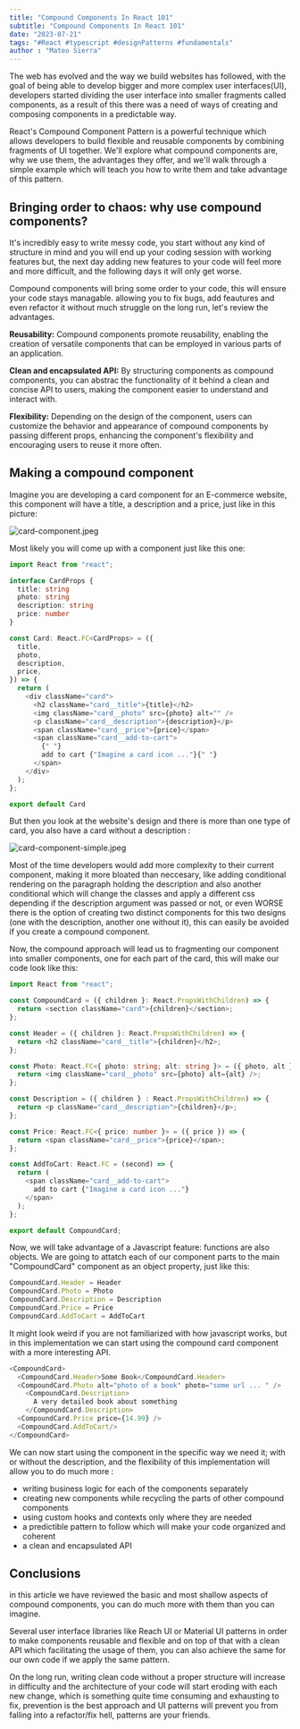 ```yaml
---
title: "Compound Components In React 101"
subtitle: "Compound Components In React 101"
date: "2023-07-21"
tags: "#React #typescript #designPatterns #fundamentals"
author : "Mateo Sierra"
---
```


The web has evolved and the way we build websites has followed, with the goal of being able to develop bigger and more complex user interfaces(UI), developers started dividing the user interface into smaller fragments called  components, as a result of this there was a need of ways of creating and composing components in a predictable way.

React's Compound Component Pattern is a powerful technique which allows developers to build flexible and reusable components by combining fragments of UI together. We'll explore what compound components are, why we use them, the advantages they offer, and we'll walk through a simple example which will teach you how to write them and take advantage of this pattern.

## Bringing order to chaos: why use compound components?

It's incredibly easy to write messy code, you start without any kind of structure in mind and you will end up your coding session with working features but, the next day adding new features to your code will feel more and more difficult, and the following days it will only get worse.

Compound components will bring some order to your code, this will ensure your code stays managable. allowing you to fix bugs, add feautures and even refactor it without much struggle on the long run, let's review the advantages.

**Reusability:** Compound components promote reusability, enabling the creation of versatile components that can be employed in various parts of an application.

**Clean and encapsulated API:** By structuring components as compound components, you can abstrac the functionality of it behind a clean and concise API to users, making the component easier to understand and interact with.

**Flexibility:** Depending on the design of the component, users can customize the behavior and appearance of compound components by passing different props, enhancing the component's flexibility and encouraging users to reuse it more often.


## Making a compound component

Imagine you are developing a card component for an E-commerce website, this component will have a title, a description and a price, just like in this picture: 

![card-component.jpeg](/images/articles/compound-component-pattern/card-component.jpeg)

Most likely you will come up with a component just like this one:

``` ts
import React from "react";

interface CardProps {
  title: string
  photo: string
  description: string
  price: number
}

const Card: React.FC<CardProps> = ({
  title,
  photo,
  description,
  price,
}) => {
  return (
    <div className="card">
      <h2 className="card__title">{title}</h2>
      <img className="card__photo" src={photo} alt="" />
      <p className="card__description">{description}</p>
      <span className="card__price">{price}</span>
      <span className="card__add-to-cart">
        {" "}
        add to cart {"Imagine a card icon ..."}{" "}
      </span>
    </div>
  );
};

export default Card
```

But then you look at the website's design and there is more than one type of card, you also have a card without a description : 

![card-component-simple.jpeg](/images/articles/compound-component-pattern/card-component-simple-60.jpeg)

Most of the time developers would add more complexity to their current component, making it more bloated than neccesary, like adding conditional rendering on the paragraph holding the description and also another conditional which will change the classes and apply a different css depending if the description argument was passed or not, or even WORSE there is the option of creating two distinct components for this two designs (one with the description, another one without it), this can easily be avoided if you create a compound component.

Now, the compound approach will lead us to fragmenting our component into smaller components, one for each part of the card, this will make our code look like this:

```ts 
import React from "react";

const CompoundCard = ({ children }: React.PropsWithChildren) => {
  return <section className="card">{children}</section>;
};

const Header = ({ children }: React.PropsWithChildren) => {
  return <h2 className="card__title">{children}</h2>;
};

const Photo: React.FC<{ photo: string; alt: string }> = ({ photo, alt }) => {
  return <img className="card__photo" src={photo} alt={alt} />;
};

const Description = ({ children } : React.PropsWithChildren) => {
  return <p className="card__description">{children}</p>;
};

const Price: React.FC<{ price: number }> = ({ price }) => {
  return <span className="card__price">{price}</span>;
};

const AddToCart: React.FC = (second) => {
  return (
    <span className="card__add-to-cart">
      add to cart {"Imagine a card icon ..."}
    </span>
  );
};

export default CompoundCard;
```

Now, we will take advantage of a Javascript feature: functions are also objects. We are going to attatch each of our component parts to the main "CompoundCard" component as an object property, just like this: 

```ts 
CompoundCard.Header = Header
CompoundCard.Photo = Photo
CompoundCard.Description = Description
CompoundCard.Price = Price
CompoundCard.AddToCart = AddToCart
```

It might look weird if you are not familiarized with how javascript works, but in this implementation we can start using the compound card component with a more interesting API.

```ts
<CompoundCard>
  <CompoundCard.Header>Some Book</CompoundCard.Header>
  <CompoundCard.Photo alt="photo of a book" photo="some url ... " />
    <CompoundCard.Description>
      A very detailed book about something
    </CompoundCard.Description>
  <CompoundCard.Price price={14.99} />
  <CompoundCard.AddToCart/>
</CompoundCard>
```

We can now start using the component in the specific way we need it; with or without the description, and the flexibility of this implementation will allow you to do much more : 
- writing business logic for each of the components separately
- creating new components while recycling the parts of other compound components
- using custom hooks and contexts only where they are needed
- a predictible pattern to follow which will make your code organized and coherent
- a clean and encapsulated API

## Conclusions 

in this article we have reviewed the basic and most shallow aspects of compound components, you can do much more with them than you can imagine.

Several user interface libraries like Reach UI or Material UI  patterns in order to make components reusable and flexible and on top of that with a clean API which facilitating the usage of them, you can also achieve the same for our own code if we apply the same pattern.

On the long run, writing clean code without a proper structure will increase in difficulty and the architecture of your code will start eroding with each new change, which is something quite time consuming and exhausting to fix, prevention is the best approach and UI patterns will prevent you from falling into a refactor/fix hell, patterns are your friends.


